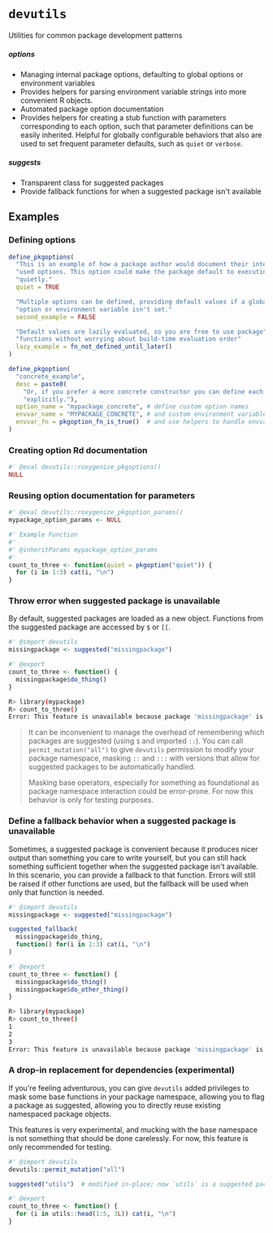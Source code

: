 # `devutils`

Utilities for common package development patterns

##### options

- Managing internal package options, defaulting to global options or environment
  variables
- Provides helpers for parsing environment variable strings into more convenient
  R objects.
- Automated package option documentation
- Provides helpers for creating a stub function with parameters corresponding to
  each option, such that parameter definitions can be easily inherited. Helpful
  for globally configurable behaviors that also are used to set frequent
  parameter defaults, such as `quiet` or `verbose`. 

##### suggests

- Transparent class for suggested packages
- Provide fallback functions for when a suggested package isn't available

## Examples

### Defining options

```r
define_pkgoptions(
  "This is an example of how a package author would document their internally",
  "used options. This option could make the package default to executing",
  "quietly."
  quiet = TRUE

  "Multiple options can be defined, providing default values if a global",
  "option or environment variable isn't set."
  second_example = FALSE

  "Default values are lazily evaluated, so you are free to use package",
  "functions without worrying about build-time evaluation order"
  lazy_example = fn_not_defined_until_later()
)

define_pkgoption(
  "concrete_example",
  desc = paste0(
    "Or, if you prefer a more concrete constructor you can define each option ",
    "explicitly."),
  option_name = "mypackage_concrete", # define custom option names
  envvar_name = "MYPACKAGE_CONCRETE", # and custom environment variable names
  envvar_fn = pkgoption_fn_is_true()  # and use helpers to handle envvar parsing
)
```

### Creating option Rd documentation

```r
#' @eval devutils::roxygenize_pkgoptions()
NULL
```

### Reusing option documentation for parameters

```r
#' @eval devutils::roxygenize_pkgoption_params()
mypackage_option_params <- NULL

#' Example Function
#'
#' @inheritParams mypackage_option_params
#'
count_to_three <- function(quiet = pkgoption("quiet")) {
  for (i in 1:3) cat(i, "\n")
}
```

### Throw error when suggested package is unavailable

By default, suggested packages are loaded as a new object. Functions from the
suggested package are accessed by `$` or `[[`.

```r
#' @import devutils
missingpackage <- suggested("missingpackage")

#' @export
count_to_three <- function() {
  missingpackage$do_thing()
}
```

```sh
R> library(mypackage)
R> count_to_three()
Error: This feature is unavailable because package 'missingpackage' is not installed.
```

> It can be inconvenient to manage the overhead of remembering which packages
> are suggested (using `$` and imported `::`). You can call
> `permit_mutation("all")` to give `devutils` permission to modify your package
> namespace, masking `::` and `:::` with versions that allow for suggested
> packages to be automatically handled.  
>
> Masking base operators, especially for something as foundational as package
> namespace interaction could be error-prone. For now this behavior is only for
> testing purposes.

### Define a fallback behavior when a suggested package is unavailable

Sometimes, a suggested package is convenient because it produces nicer output
than something you care to write yourself, but you can still hack something
sufficient together when the suggested package isn't available. In this
scenario, you can provide a fallback to that function. Errors will still be
raised if other functions are used, but the fallback will be used when only that
function is needed.

```r
#' @import devutils
missingpackage <- suggested("missingpackage")

suggested_fallback(
  missingpackage$do_thing,
  function() for(i in 1:3) cat(i, "\n")
)

#' @export
count_to_three <- function() {
  missingpackage$do_thing()
  missingpackage$do_other_thing()
}
```

```sh
R> library(mypackage)
R> count_to_three()
1
2
3
Error: This feature is unavailable because package 'missingpackage' is not installed.
```

### A drop-in replacement for dependencies (experimental)

If you're feeling adventurous, you can give `devutils` added privileges to mask
some base functions in your package namespace, allowing you to flag a package as
suggested, allowing you to directly reuse existing namespaced package objects.

This features is very experimental, and mucking with the base namespace is not
something that should be done carelessly. For now, this feature is only
recommended for testing.

```r
#' @import devutils
devutils::permit_mutation("all")

suggested("utils")  # modified in-place; now `utils` is a suggested package object

#' @export
count_to_three <- function() {
  for (i in utils::head(1:5, 3L)) cat(i, "\n")
}
```


